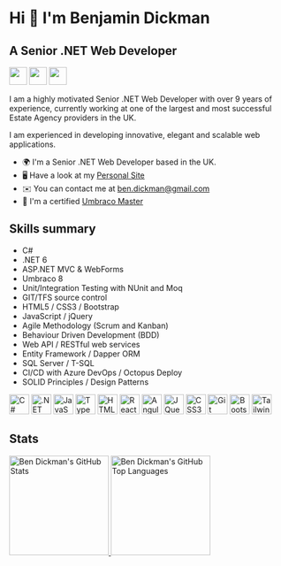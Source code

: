 Hi 👋 I'm Benjamin Dickman
====================

A Senior .NET Web Developer
-------------------------

<p align="left"> <a href="https://www.github.com/bendickman" target="_blank" rel="noreferrer"><img src="https://raw.githubusercontent.com/danielcranney/readme-generator/main/public/icons/socials/github.svg" width="32" height="32" /></a> <a href="https://www.linkedin.com/in/benjamindickman" target="_blank" rel="noreferrer"><img src="https://raw.githubusercontent.com/danielcranney/readme-generator/main/public/icons/socials/linkedin.svg" width="32" height="32" /></a> <a href="https://www.stackoverflow.com/users/5296627/ben-d" target="_blank" rel="noreferrer"><img src="https://raw.githubusercontent.com/danielcranney/readme-generator/main/public/icons/socials/stackoverflow.svg" width="32" height="32" /></a></p>

I am a highly motivated Senior .NET Web Developer with over 9 years of experience, currently working at one of the largest and most successful Estate Agency providers in the UK.

I am experienced in developing innovative, elegant and scalable web applications.

* 🌍  I'm a Senior .NET Web Developer based in the UK. 
* 🖥️  Have a look at my [Personal Site](http://benjamindickman.com)
* ✉️  You can contact me at [ben.dickman@gmail.com](mailto:ben.dickman@gmail.com)
* 🧠  I'm a certified [Umbraco Master](https://umbraco.com/training/certified-developers/developer/?id=a170f93c-8cb3-4a2b-8f04-fa67e66a70b1)

## Skills summary

- C#
- .NET 6
- ASP.NET MVC & WebForms
- Umbraco 8
- Unit/Integration Testing with NUnit and Moq
- GIT/TFS source control
- HTML5 / CSS3 / Bootstrap
- JavaScript / jQuery
- Agile Methodology (Scrum and Kanban)
- Behaviour Driven Development (BDD)
- Web API / RESTful web services
- Entity Framework / Dapper ORM
- SQL Server / T-SQL
- CI/CD with Azure DevOps / Octopus Deploy
- SOLID Principles / Design Patterns

<p align="left">
<a href="https://docs.microsoft.com/en-us/dotnet/csharp/" target="_blank" rel="noreferrer"><img src="https://raw.githubusercontent.com/danielcranney/readme-generator/main/public/icons/skills/csharp-colored.svg" width="36" height="36" alt="C#" /></a>
<a href="https://dotnet.microsoft.com/en-us/" target="_blank" rel="noreferrer"><img src="https://raw.githubusercontent.com/danielcranney/readme-generator/main/public/icons/skills/dot-net-colored.svg" width="36" height="36" alt=".NET" /></a>
<a href="https://developer.mozilla.org/en-US/docs/Web/JavaScript" target="_blank" rel="noreferrer"><img src="https://raw.githubusercontent.com/danielcranney/readme-generator/main/public/icons/skills/javascript-colored.svg" width="36" height="36" alt="JavaScript" /></a>
<a href="https://www.typescriptlang.org/" target="_blank" rel="noreferrer"><img src="https://raw.githubusercontent.com/danielcranney/readme-generator/main/public/icons/skills/typescript-colored.svg" width="36" height="36" alt="TypeScript" /></a>
<a href="https://developer.mozilla.org/en-US/docs/Glossary/HTML5" target="_blank" rel="noreferrer"><img src="https://raw.githubusercontent.com/danielcranney/readme-generator/main/public/icons/skills/html5-colored.svg" width="36" height="36" alt="HTML5" /></a>
<a href="https://reactjs.org/" target="_blank" rel="noreferrer"><img src="https://raw.githubusercontent.com/danielcranney/readme-generator/main/public/icons/skills/react-colored.svg" width="36" height="36" alt="React" /></a>
<a href="https://angular.io/" target="_blank" rel="noreferrer"><img src="https://raw.githubusercontent.com/danielcranney/readme-generator/main/public/icons/skills/angularjs-colored.svg" width="36" height="36" alt="Angular" /></a>
<a href="https://jquery.com/" target="_blank" rel="noreferrer"><img src="https://raw.githubusercontent.com/danielcranney/readme-generator/main/public/icons/skills/jquery-colored.svg" width="36" height="36" alt="JQuery" /></a>
<a href="https://www.w3.org/TR/CSS/#css" target="_blank" rel="noreferrer"><img src="https://raw.githubusercontent.com/danielcranney/readme-generator/main/public/icons/skills/css3-colored.svg" width="36" height="36" alt="CSS3" /></a>
<a href="https://git-scm.com/" target="_blank" rel="noreferrer"><img src="https://raw.githubusercontent.com/danielcranney/readme-generator/main/public/icons/skills/git-colored.svg" width="36" height="36" alt="Git" /></a>
<a href="https://getbootstrap.com/" target="_blank" rel="noreferrer"><img src="https://raw.githubusercontent.com/danielcranney/readme-generator/main/public/icons/skills/bootstrap-colored.svg" width="36" height="36" alt="Bootstrap" /></a>
<a href="https://tailwindcss.com/" target="_blank" rel="noreferrer"><img src="https://raw.githubusercontent.com/danielcranney/readme-generator/main/public/icons/skills/tailwindcss-colored.svg" width="36" height="36" alt="TailwindCSS" /></a>

</p>

## Stats

<a href="https://github.com/bendickman">
  <img height="180em" src="https://github-readme-stats.vercel.app/api?username=bendickman&show_icons=true&theme=noctis_minimus&count_private=true" alt="Ben Dickman's GitHub Stats" />
  <img height="180em" src="https://github-readme-stats.vercel.app/api/top-langs/?username=bendickman&theme=noctis_minimus&layout=compact" 
    alt="Ben Dickman's GitHub Top Languages" />
</a>
